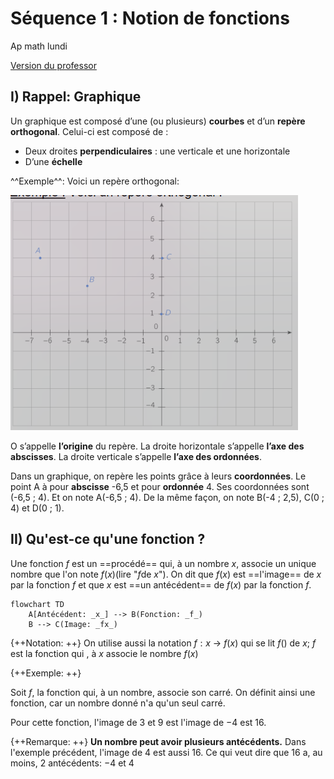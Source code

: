# Séquence 1 : Notion de fonctions

Ap math lundi

[Version du professor](../../assets/noscans/maths/maths-chapter1-start.pdf)

## I) Rappel: Graphique
Un graphique est composé d’une (ou plusieurs) **courbes** et d’un **repère orthogonal**.
Celui-ci est composé de :

- Deux droites **perpendiculaires** : une verticale et une horizontale
- D’une **échelle**

^^Exemple^^: Voici un repère orthogonal:

![Graphique](../../assets/noscans/maths/maths-chapter1-graphique1.png)

O s’appelle **l’origine** du repère.
La droite horizontale s’appelle **l’axe des abscisses**.
La droite verticale s’appelle **l’axe des ordonnées**.

Dans un graphique, on repère les points grâce à
leurs **coordonnées**.
Le point A à pour **abscisse** -6,5 et pour **ordonnée** 4.
Ses coordonnées sont (-6,5 ; 4).
Et on note A(-6,5 ; 4).
De la même façon, on note B(-4 ; 2,5), C(0 ; 4) et
D(0 ; 1).

## II) Qu'est-ce qu'une fonction ?

Une fonction $f$ est un ==procédé== qui, à un nombre $x$, associe un unique nombre que l'on note $f(x)$(lire "$f$de $x$").
On dit que $f(x)$ est ==l'image== de $x$ par la fonction $f$ et que $x$ est ==un antécédent== de $f(x)$ par la fonction $f$.

```mermaid
flowchart TD
    A[Antécédent: _x_] --> B(Fonction: _f_)
    B --> C(Image: _fx_)
```

{++Notation: ++} On utilise aussi la notation $f:x$ -> $f(x)$ qui se lit $f()$ de $x$; $f$ est la fonction qui , à $x$ associe le nombre $f(x)$

{++Exemple: ++}

Soit $f$, la fonction qui, à un nombre, associe son carré. On définit ainsi une fonction, car un nombre donné n'a qu'un seul carré. 

Pour cette fonction, l'image de $3$ et $9$ est l'image de $-4$ est $16$.

{++Remarque: ++}
**Un nombre peut avoir plusieurs antécédents.**
Dans l'exemple précédent, l'image de $4$ est aussi $16$.
Ce qui veut dire que $16$ a, au moins, $2$ antécédents: $-4$ et $4$